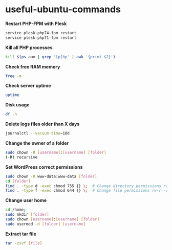 # useful-ubuntu-commands

**Restart PHP-FPM with Plesk**
```bash
service plesk-php74-fpm restart
service plesk-php71-fpm restart
```

**Kill all PHP processes**
```bash
kill $(ps aux | grep '[p]hp' | awk '{print $2}')
```

**Check free RAM memory**
```bash
free -m
```

**Check server uptime**
```bash
uptime
```

**Disk usage**
```bash
df -h
```

**Delete logs files older than X days**
```bash
journalctl --vacuum-time=10d
```

**Change the owner of a folder**
```bash
sudo chown -R [username]:[username] [folder]
(-R) recursive
```

**Set WordPress correct permissions**
```bash
sudo chown -R www-data:www-data [folder]
cd [folder]
find . -type d -exec chmod 755 {} \;  # Change directory permissions rwxr-xr-x
find . -type f -exec chmod 644 {} \;  # Change file permissions rw-r--r--
```

**Change user home**
```bash
cd /home;
sudo mkdir [folder]
sudo chown [username]:[username] [folder]
sudo usermod -d [folder] [username]
```

**Extract tar file**
```bash
tar -zxvf [file]
```
